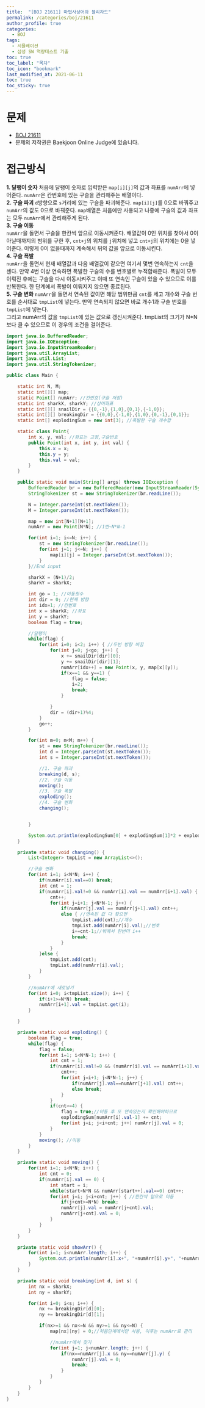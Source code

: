 ```yaml
---
title:  "[BOJ 21611] 마법사상어와 블리자드"
permalink: /categories/boj/21611
author_profile: true
categories:
  - BOJ
tags:
  - 시뮬레이션
  - 삼성 SW 역량테스트 기출
toc: true
toc_label: "목차"
toc_icon: "bookmark"
last_modified_at: 2021-06-11
toc: true
toc_sticky: true
---
```


# 문제

- [BOJ 21611](https://www.acmicpc.net/problem/21611)
- 문제의 저작권은 Baekjoon Online Judge에 있습니다.

# 접근방식

**1. 달팽이 숫자**
처음에 달팽이 숫자로 입력받은 `map[i][j]`의 값과 좌표를 `numArr`에 넣어준다. `numArr`은 칸번호에 있는 구슬을 관리해주는 배열이다.  
**2. 구슬 파괴**
`d`방향으로 `s`거리에 있는 구슬을 파괴해준다. `map[i][j]`를 0으로 바꿔주고 `numArr`의 값도 0으로 바꿔준다. `map`배열은 처음에만 사용되고 나중에 구슬의 값과 좌표는 모두 `numArr`에서 관리해주게 된다.  
**3. 구슬 이동**  
`numArr`을 돌면서 구슬을 한칸씩 앞으로 이동시켜준다. 배열값이 0인 위치를 찾아서 0이 아닐때까지의 범위를 구한 후, `cnt+j`의 위치를 `j`위치에 넣고 `cnt+j`의 위치에는 0을 넣어준다. 이렇게 0이 없을때까지 계속해서 뒤의 값을 앞으로 이동시킨다.  
**4. 구슬 폭발**  
`numArr`을 돌면서 현재 배열값과 다음 배열값이 같으면 여기서 몇번 연속하는지 `cnt`을 센다. 만약 4번 이상 연속하면 폭발한 구슬의 수를 번호별로 누적합해준다. 폭발이 모두 이뤄진 후에는 구슬을 다시 이동시켜주고 이때 또 연속인 구슬이 있을 수 있으므로 이를 반복한다. 한 단계에서 폭발이 이뤄지지 않으면 종료된다.  
**5. 구슬 변화**
`numArr`을 돌면서 연속된 값이면 해당 범위만큼 `cnt`를 세고 개수와 구슬 번호를 순서대로 `tmpList`에 넣는다. 만약 연속되지 않으면 바로 개수1과 구슬 번호를 `tmpList`에 넣는다.  
그리고 numArr의 값을 `tmpList`에 있는 값으로 갱신시켜준다. tmpList의 크기가 N\*N보다 클 수 있으므로 이 경우의 조건을 걸어준다.

```java
import java.io.BufferedReader;
import java.io.IOException;
import java.io.InputStreamReader;
import java.util.ArrayList;
import java.util.List;
import java.util.StringTokenizer;

public class Main {

	static int N, M;
	static int[][] map;
	static Point[] numArr; //칸번호(구슬 저장)
	static int sharkX, sharkY; //상어좌표
	static int[][] snailDir = {{0,-1},{1,0},{0,1},{-1,0}};
	static int[][] breakingDir = {{0,0},{-1,0},{1,0},{0,-1},{0,1}};
	static int[] explodingSum = new int[3]; //폭발한 구슬 개수합

	static class Point{
		int x, y, val; //좌표는 고정,구슬번호
		public Point(int x, int y, int val) {
			this.x = x;
			this.y = y;
			this.val = val;
		}
	}

	public static void main(String[] args) throws IOException {
		BufferedReader br = new BufferedReader(new InputStreamReader(System.in));
		StringTokenizer st = new StringTokenizer(br.readLine());

		N = Integer.parseInt(st.nextToken());
		M = Integer.parseInt(st.nextToken());

		map = new int[N+1][N+1];
		numArr = new Point[N*N]; //1번~N*N-1

		for(int i=1; i<=N; i++) {
			st = new StringTokenizer(br.readLine());
			for(int j=1; j<=N; j++) {
				map[i][j] = Integer.parseInt(st.nextToken());
			}
		}//End input

		sharkX = (N+1)/2;
		sharkY = sharkX;

		int go = 1; //이동횟수
		int dir = 0; //현재 방향
		int idx=1; //칸번호
		int x = sharkX; //좌표
		int y = sharkY;
		boolean flag = true;

		//달팽이
		while(flag) {
			for(int i=0; i<2; i++) { //두번 방향 바꿈
				for(int j=0; j<go; j++) {
					x += snailDir[dir][0];
					y += snailDir[dir][1];
					numArr[idx++] = new Point(x, y, map[x][y]);
					if(x==1 && y==1) {
						flag = false;
						i=2;
						break;
					}

				}
				dir = (dir+1)%4;
			}
			go++;
		}

		for(int m=0; m<M; m++) {
			st = new StringTokenizer(br.readLine());
			int d = Integer.parseInt(st.nextToken());
			int s = Integer.parseInt(st.nextToken());

			//1. 구슬 파괴
			breaking(d, s);
			//2. 구슬 이동
			moving();
			//3. 구슬 폭발
			exploding();
			//4. 구슬 변화
			changing();


		}

		System.out.println(explodingSum[0] + explodingSum[1]*2 + explodingSum[2]*3);
	}

	private static void changing() {
		List<Integer> tmpList = new ArrayList<>();

		//구슬 변화
		for(int i=1; i<N*N; i++) {
			if(numArr[i].val==0) break;
			int cnt = 1;
			if(numArr[i].val!=0 && numArr[i].val == numArr[i+1].val) {
				cnt++;
				for(int j=i+1; j<N*N-1; j++) {
					if(numArr[j].val == numArr[j+1].val) cnt++;
					else { //연속된 값 다 찾으면
						tmpList.add(cnt);//개수
						tmpList.add(numArr[i].val);//번호
						i+=cnt-1;//밖에서 한번더 i++
						break;
					}
				}
			}else {
				tmpList.add(cnt);
				tmpList.add(numArr[i].val);
			}
		}

		//numArr에 새로넣기
		for(int i=0; i<tmpList.size(); i++) {
			if(i+1>=N*N) break;
			numArr[i+1].val = tmpList.get(i);
		}

	}

	private static void exploding() {
		boolean flag = true;
		while(flag) {
			flag = false;
			for(int i=1; i<N*N-1; i++) {
				int cnt = 1;
				if(numArr[i].val!=0 && (numArr[i].val == numArr[i+1].val)) {
					cnt++;
					for(int j=i+1; j<N*N-1; j++) {
						if(numArr[j].val==numArr[j+1].val) cnt++;
						else break;
					}
				}
				if(cnt>=4) {
					flag = true;//이동 후 또 연속있는지 확인해야하므로
					explodingSum[numArr[i].val-1] += cnt;
					for(int j=i; j<i+cnt; j++) numArr[j].val = 0;
				}
			}
			moving(); //이동
		}
	}

	private static void moving() {
		for(int i=1; i<N*N; i++) {
			int cnt = 0;
			if(numArr[i].val == 0) {
				int start = i;
				while(start<N*N && numArr[start++].val==0) cnt++;
				for(int j=i; j<i+cnt; j++) { //한칸씩 앞으로 이동
					if(j+cnt>=N*N) break;
					numArr[j].val = numArr[j+cnt].val;
					numArr[j+cnt].val = 0;
				}
			}
		}
	}

	private static void showArr() {
		for(int i=1; i<numArr.length; i++) {
			System.out.println(numArr[i].x+", "+numArr[i].y+", "+numArr[i].val);
		}
	}

	private static void breaking(int d, int s) {
		int nx = sharkX;
		int ny = sharkY;

		for(int i=0; i<s; i++) {
			nx += breakingDir[d][0];
			ny += breakingDir[d][1];

			if(nx>=1 && nx<=N && ny>=1 && ny<=N) {
				map[nx][ny] = 0;//처음단계에서만 사용, 이후는 numArr로 관리

				//numArr에서 찾기
				for(int j=1; j<numArr.length; j++) {
					if(nx==numArr[j].x && ny==numArr[j].y) {
						numArr[j].val = 0;
						break;
					}
				}
			}
		}
	}
}
```
